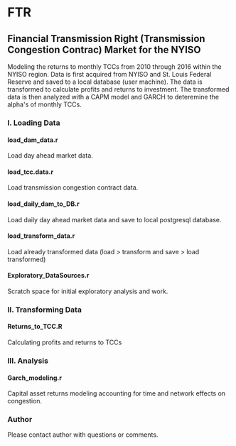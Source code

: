 # FTR
## Financial Transmission Right (Transmission Congestion Contrac) Market for the NYISO  
   
Modeling the returns to monthly TCCs from 2010 through 2016 within the NYISO region. Data is first acquired from NYISO and St. Louis Federal Reserve and saved to a local database (user machine). The data is transformed to calculate profits and returns to investment. The transformed data is then analyzed with a CAPM model and GARCH to deteremine the alpha's of monthly TCCs.

### I. Loading Data  
#### load_dam_data.r  
Load day ahead market data.   
#### load_tcc.data.r   
Load transmission congestion contract data.   
#### load_daily_dam_to_DB.r   
Load daily day ahead market data and save to local postgresql database.
#### load_transform_data.r
Load already transformed data (load > transform and save > load transformed)
#### Exploratory_DataSources.r  
Scratch space for initial exploratory analysis and work.
   
   
### II. Transforming Data   
#### Returns_to_TCC.R   
Calculating profits and returns to TCCs   
   
    
### III. Analysis   
#### Garch_modeling.r   
Capital asset returns modeling accounting for time and network effects on congestion.   

   
### Author  
Please contact author with questions or comments.
